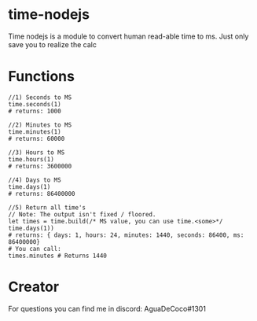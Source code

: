 # time-nodejs
Time nodejs is a module to convert human read-able time to ms.
Just only save you to realize the calc
# Functions
```
//1) Seconds to MS
time.seconds(1)
# returns: 1000

//2) Minutes to MS
time.minutes(1)
# returns: 60000

//3) Hours to MS
time.hours(1)
# returns: 3600000

//4) Days to MS
time.days(1)
# returns: 86400000

//5) Return all time's
// Note: The output isn't fixed / floored.
let times = time.build(/* MS value, you can use time.<some>*/ time.days(1))
# returns: { days: 1, hours: 24, minutes: 1440, seconds: 86400, ms: 86400000}
# You can call:
times.minutes # Returns 1440
```

# Creator

For questions you can find me in discord: AguaDeCoco#1301
